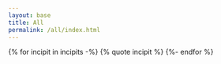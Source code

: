 ```yaml
---
layout: base
title: All
permalink: /all/index.html
---
```


{% for incipit in incipits -%}
    {% quote incipit %}
{%- endfor %}